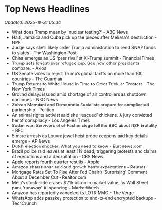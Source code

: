 # Top News Headlines

_Updated: 2025-10-31 05:34_

- What does Trump mean by 'nuclear testing?' - ABC News
- Haiti, Jamaica and Cuba pick up the pieces after Melissa's destruction - NPR
- Judge says she’ll likely order Trump administration to send SNAP funds to states - The Washington Post
- China emerges as US ‘peer rival’ at Xi-Trump summit - Financial Times
- Trump sets lowest-ever refugee cap. See how other presidents compare. - Axios
- US Senate votes to reject Trump’s global tariffs on more than 100 countries - The Guardian
- Trump Returns to White House in Time to Greet Trick-or-Treaters - The New York Times
- Ground delays issued amid shortage of air controllers as shutdown continues - NBC News
- Zohran Mamdani and Democratic Socialists prepare for complicated partnership - Politico
- An animal rights activist said she ‘rescued’ chickens. A jury convicted her of conspiracy - Los Angeles Times
- Sudan war: Survivors of el-Fasher siege tell the BBC about RSF brutality - BBC
- 5 more arrests as Louvre jewel heist probe deepens and key details emerge - AP News
- Dutch election shocker: What you need to know - Euronews.com
- Brazil police raid leaves at least 119 dead, triggering protests and claims of executions and a decapitation - CBS News
- Apple reports fourth quarter results - Apple
- Amazon shares soar as cloud growth beats expectations - Reuters
- Mortgage Rates Set To Rise After Fed Chair’s ‘Surprising’ Comment About a December Cut - Realtor.com
- Meta’s stock slide erases $215 billion in market value, as Wall Street pans ‘runaway’ AI spending - MarketWatch
- Amazon has reportedly canceled its LOTR MMO - The Verge
- WhatsApp adds passkey protection to end-to-end encrypted backups - TechCrunch
